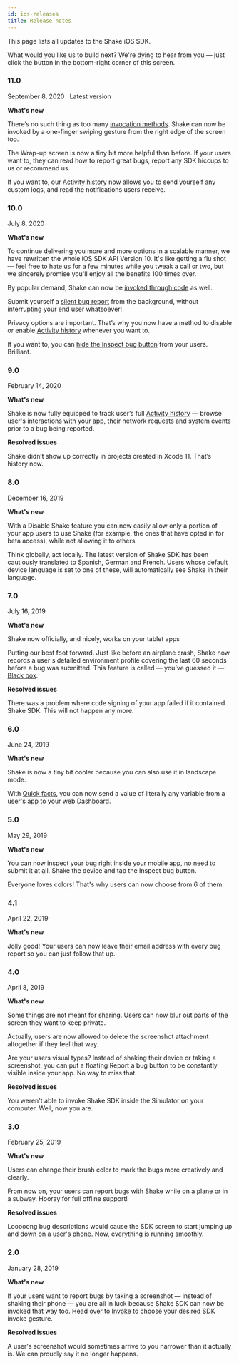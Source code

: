 ```yaml
---
id: ios-releases
title: Release notes
---
```

This page lists all updates to the Shake iOS SDK.

What would you like us to build next? We're dying to hear from you — just click the button in the bottom-right corner of this screen.

### 11.0
<span class="tag-button">September 8, 2020</span>&nbsp;&nbsp;
<span class="tag-button green-tag-button">Latest version</span>

**What's new**

There’s no such thing as too many [invocation methods](/ios/invoke.md). Shake can now be invoked by a one-finger swiping gesture from the right edge of the screen too.

The Wrap-up screen is now a tiny bit more helpful than before. If your users want to, they can read how to report great bugs, report any SDK hiccups to us or recommend us.

If you want to, our [Activity history](/ios/activity.md) now allows you to send yourself any custom logs, and read the notifications users receive.

### 10.0
<span class="tag-button">July 8, 2020</span>


**What's new**

To continue delivering you more and more options in a scalable manner,
we have rewritten the whole iOS SDK API Version 10.
It's like getting a flu shot — feel free to hate us for a few minutes while you tweak a call or two,
but we sincerely promise you'll enjoy all the benefits 100 times over.

By popular demand, Shake can now be [invoked through code](/ios/invoke.md) as well.

Submit yourself a [silent bug report](/ios/silent-reports.md) from the background,
without interrupting your end user whatsoever!

Privacy options are important. That’s why you now have a method to
disable or enable [Activity history](/ios/activity.md) whenever you want to.

If you want to, you can [hide the Inspect bug button](/ios/inspect.md) from your users. Brilliant.

### 9.0

<span class="tag-button">February 14, 2020</span>&nbsp;&nbsp;

**What's new**

Shake is now fully equipped to track user’s full [Activity history](/ios/activity.md) —
browse user's interactions with your app, their network requests and system events prior to a bug being reported.

**Resolved issues**

Shake didn’t show up correctly in projects created in Xcode 11. That’s history now.

### 8.0
<span class="tag-button">December 16, 2019</span>


**What's new**

With a Disable Shake feature you can now easily allow only a portion of your app users to use Shake
(for example, the ones that have opted in for beta access), while not allowing it to others.

Think globally, act locally. The latest version of Shake SDK has been cautiously translated to
Spanish, German and French. Users whose default device language is set to one of these,
will automatically see Shake in their language.

### 7.0
<span class="tag-button">July 16, 2019</span>

**What's new**

Shake now officially, and nicely, works on your tablet apps

Putting our best foot forward.
Just like before an airplane crash, Shake now records a user's detailed environment profile covering the last 60 seconds
before a bug was submitted. This feature is called — you’ve guessed it — [Black box](/ios/blackbox.md).

**Resolved issues**

There was a problem where code signing of your app failed if it contained Shake SDK. This will not happen any more.

### 6.0
<span class="tag-button">June 24, 2019</span>

**What's new**

Shake is now a tiny bit cooler because you can also use it in landscape mode.

With [Quick facts](/android/quick-facts.md), you can now send a value of literally any variable from a user's app to your web Dashboard.

### 5.0
<span class="tag-button">May 29, 2019</span>

**What's new**

You can now inspect your bug right inside your mobile app, no need to submit it at all. Shake the device and tap the Inspect bug button.

Everyone loves colors! That's why users can now choose from 6 of them.

### 4.1
<span class="tag-button">April 22, 2019</span>

**What's new**

Jolly good! Your users can now leave their email address with every bug report so you can just follow that up.

### 4.0
<span class="tag-button">April 8, 2019</span>

**What's new**

Some things are not meant for sharing. Users can now blur out parts of the screen they want to keep private.

Actually, users are now allowed to delete the screenshot attachment altogether if they feel that way.

Are your users visual types? Instead of shaking their device or taking a screenshot,
you can put a floating Report a bug button to be constantly visible inside your app. No way to miss that.

**Resolved issues**

You weren't able to invoke Shake SDK inside the Simulator on your computer. Well, now you are.

### 3.0
<span class="tag-button">February 25, 2019</span>

**What's new**

Users can change their brush color to mark the bugs more creatively and clearly.

From now on, your users can report bugs with Shake while on a plane or in a subway. Hooray for full offline support!

**Resolved issues**

Looooong bug descriptions would cause the SDK screen to start jumping up and down on a user's phone.
Now, everything is running smoothly.

### 2.0
<span class="tag-button">January 28, 2019</span>

**What's new**

If your users want to report bugs by taking a screenshot — instead of shaking their phone — you are all in luck
because Shake SDK can now be invoked that way too. Head over to [Invoke](/ios/invoke.md) to choose your desired SDK invoke gesture.

**Resolved issues**

A user's screenshot would sometimes arrive to you narrower than it actually is.
We can proudly say it no longer happens.
